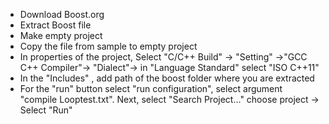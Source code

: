 <ul>
	<li>
		Download Boost.org
	</li>
	<li>
		Extract Boost file
	</li>
	<li>
		Make empty project
	</li>
	<li>
		Copy the file from sample to empty project
	</li>
	<li>
		In properties of the project, Select "C/C++ Build" -> "Setting" ->"GCC C++ Compiler"-> "Dialect"-> in "Language Standard" select "ISO C++11"
	</li>
	<li>
		In the "Includes" , add path of the boost folder where you are extracted 
	</li>
	<li>
		For the "run" button select "run configuration", select argument "compile Looptest.txt". Next, select "Search Project…" choose project -> Select "Run"
	</li>
	
</ul>

